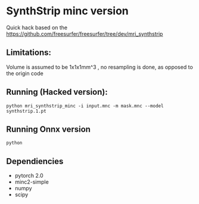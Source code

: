 # SynthStrip minc version

Quick hack based on the https://github.com/freesurfer/freesurfer/tree/dev/mri_synthstrip

## Limitations:
Volume is assumed to be 1x1x1mm^3 , no resampling is done, as opposed to the origin code

## Running (Hacked version):

`python mri_synthstrip_minc -i input.mnc -m mask.mnc --model synthstrip.1.pt` 

## Running Onnx version 

`python `

## Dependiencies

- pytorch 2.0
- minc2-simple
- numpy
- scipy
